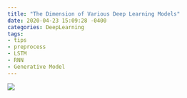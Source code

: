 ```yaml
---
title: "The Dimension of Various Deep Learning Models"
date: 2020-04-23 15:09:28 -0400
categories: DeepLearning
tags:
- tips
- preprocess
- LSTM
- RNN
- Generative Model
---
```



![](https://github.com/jypost/jypost.github.io/blob/master/img/DimensionOfModels.png?raw=true)<br>
